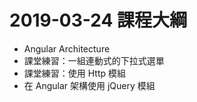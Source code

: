 # 2019-03-24 課程大綱
- Angular Architecture
- 課堂練習：一組連動式的下拉式選單
- 課堂練習：使用 Http 模組
- 在 Angular 架構使用 jQuery 模組